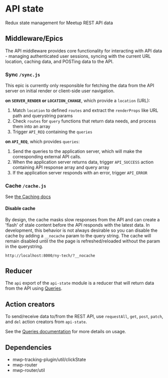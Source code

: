 # API state

Redux state management for Meetup REST API data

## Middleware/Epics

The API middleware provides core functionality for interacting with
API data - managing authenticated user sessions, syncing with the current
URL location, caching data, and POSTing data to the API.

### Sync `/sync.js`

This epic is currently only responsible for fetching the data from the API
server on initial render or client-side
user navigation.

**on `SERVER_RENDER` or `LOCATION_CHANGE`**, which provide a `location` (URL):

1. Match `location` to defined `routes` and extract the `renderProps` like URL
   path and querystring params
2. Check `routes` for `query` functions that return data needs, and process
   them into an array
3. Trigger `API_REQ` containing the `queries`

**on `API_REQ`**, which provides `queries`:
1. Send the queries to the application server, which will make the
	 corresponding external API calls.
2. When the application server returns data, trigger `API_SUCCESS` action
   containing API response array and query array
3. If the application server responds with an error, trigger `API_ERROR`

### Cache `/cache.js`

See [the Caching docs](./docs/Caching.md#cache-middleware)

#### Disable cache

By design, the cache masks slow responses from the API and can create a 'flash'
of stale content before the API responds with the latest data. In development,
this behavior is not always desirable so you can disable the cache by adding
a `__nocache` param to the query string. The cache will remain disabled until the
the page is refreshed/reloaded without the param in the querystring.

```
http://localhost:8000/ny-tech/?__nocache
```

## Reducer

The `api` export of the `api-state` module is a reducer that will return data
from the API using [Queries](Queries.md).

## Action creators

To send/receive data to/from the REST API, use `requestAll`, `get`, `post`,
`patch`, and `del` action creators from `api-state`.

See the [Queries documentation](Queries.md) for more details on usage.

## Dependencies

- mwp-tracking-plugin/util/clickState
- mwp-router
- mwp-router/util